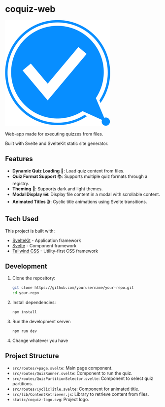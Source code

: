 # coquiz-web

![Coquiz Logo](static/coquiz-logo.svg)

Web-app made for executing quizzes from files.

Built with Svelte and SvelteKit static site generator.

## Features

- **Dynamic Quiz Loading** 📂: Load quiz content from files.
- **Quiz Format Support** 📚: Supports multiple quiz formats through a registry.
- **Theming** 🎨: Supports dark and light themes.
- **Modal Display** 🖼️: Display file content in a modal with scrollable content.
- **Animated Titles** 🎬: Cyclic title animations using Svelte transitions.

## Tech Used

This project is built with:

- [SvelteKit](https://kit.svelte.dev/) - Application framework
- [Svelte](https://svelte.dev/) - Component framework
- [Tailwind CSS](https://tailwindcss.com/) - Utility-first CSS framework

## Development

1. Clone the repository:
    ```sh
    git clone https://github.com/yourusername/your-repo.git
    cd your-repo
    ```

2. Install dependencies:
    ```sh
    npm install
    ```

3. Run the development server:
    ```sh
    npm run dev
    ```

4. Change whatever you have

## Project Structure

- `src/routes/+page.svelte`: Main page component.
- `src/routes/QuizRunner.svelte`: Component to run the quiz.
- `src/routes/QuizPartitionSelector.svelte`: Component to select quiz partitions.
- `src/routes/CyclicTitle.svelte`: Component for animated title.
- `src/lib/ContentRetriever.js`: Library to retrieve content from files.
- `static/coquiz-logo.svg`: Project logo.
